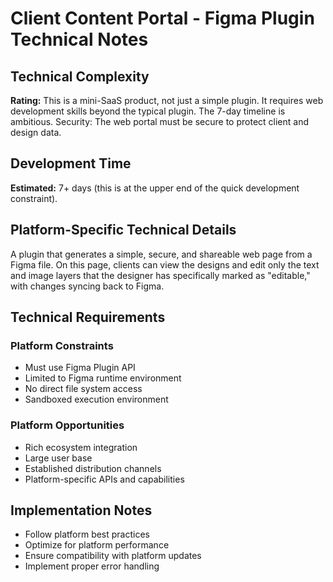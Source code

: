 # Client Content Portal - Figma Plugin Technical Notes

## Technical Complexity
**Rating:** This is a mini-SaaS product, not just a simple plugin. It requires web development skills beyond the typical plugin. The 7-day timeline is ambitious. Security: The web portal must be secure to protect client and design data.

## Development Time
**Estimated:** 7+ days (this is at the upper end of the quick development constraint).

## Platform-Specific Technical Details
A plugin that generates a simple, secure, and shareable web page from a Figma file. On this page, clients can view the designs and edit only the text and image layers that the designer has specifically marked as "editable," with changes syncing back to Figma.

## Technical Requirements

### Platform Constraints
- Must use Figma Plugin API
- Limited to Figma runtime environment
- No direct file system access
- Sandboxed execution environment

### Platform Opportunities
- Rich ecosystem integration
- Large user base
- Established distribution channels
- Platform-specific APIs and capabilities

## Implementation Notes
- Follow platform best practices
- Optimize for platform performance
- Ensure compatibility with platform updates
- Implement proper error handling
